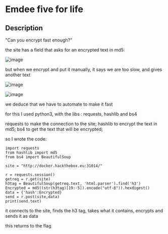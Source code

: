 # Emdee five for life

## Description
"Can you encrypt fast enough?"

the site has a field that asks for an encrypted text in md5:

![image](https://user-images.githubusercontent.com/53917092/94753540-ddef6a00-0364-11eb-8138-fc5c5895d50b.png)

but when we encrypt and put it manually, it says we are too slow, and gives another text

![image](https://user-images.githubusercontent.com/53917092/94753589-024b4680-0365-11eb-83f7-42173cbbe934.png)

![image](https://user-images.githubusercontent.com/53917092/94753610-198a3400-0365-11eb-8dcb-e5da4829e4ed.png)

we deduce that we have to automate to make it fast

for this I used python3, with the libs : requests, hashlib and bs4

requests to make the connection to the site;
hashlib to encrypt the text in md5;
bs4 to get the text that will be encrypted;

so I wrote the code:

```
import requests
from hashlib import md5
from bs4 import BeautifulSoup

site = "http://docker.hackthebox.eu:31014/"

r = requests.session()
getreq = r.get(site)
h3tag = BeautifulSoup(getreq.text, 'html.parser').find('h3')
Encrypted = md5((str(h3tag)[19:-5]).encode("utf-8")).hexdigest()
data = {'hash':Encrypted}
send = r.post(site,data)
print(send.text)
```

it connects to the site, finds the h3 tag, takes what it contains, encrypts and sends it as data

this returns to the flag
